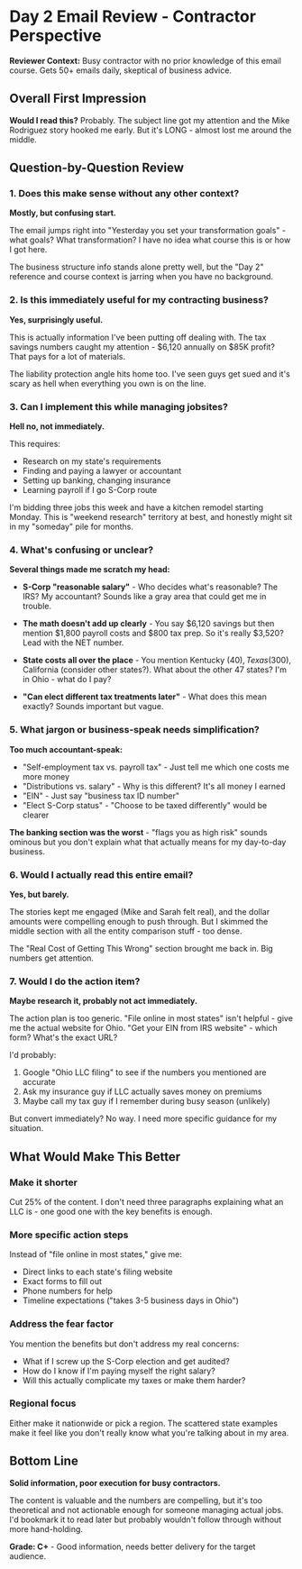 # Day 2 Email Review - Contractor Perspective

**Reviewer Context:** Busy contractor with no prior knowledge of this email course. Gets 50+ emails daily, skeptical of business advice.

## Overall First Impression
**Would I read this?** Probably. The subject line got my attention and the Mike Rodriguez story hooked me early. But it's LONG - almost lost me around the middle.

## Question-by-Question Review

### 1. Does this make sense without any other context?
**Mostly, but confusing start.** 

The email jumps right into "Yesterday you set your transformation goals" - what goals? What transformation? I have no idea what course this is or how I got here. 

The business structure info stands alone pretty well, but the "Day 2" reference and course context is jarring when you have no background.

### 2. Is this immediately useful for my contracting business?
**Yes, surprisingly useful.**

This is actually information I've been putting off dealing with. The tax savings numbers caught my attention - $6,120 annually on $85K profit? That pays for a lot of materials.

The liability protection angle hits home too. I've seen guys get sued and it's scary as hell when everything you own is on the line.

### 3. Can I implement this while managing jobsites?
**Hell no, not immediately.**

This requires:
- Research on my state's requirements 
- Finding and paying a lawyer or accountant
- Setting up banking, changing insurance
- Learning payroll if I go S-Corp route

I'm bidding three jobs this week and have a kitchen remodel starting Monday. This is "weekend research" territory at best, and honestly might sit in my "someday" pile for months.

### 4. What's confusing or unclear?

**Several things made me scratch my head:**

- **S-Corp "reasonable salary"** - Who decides what's reasonable? The IRS? My accountant? Sounds like a gray area that could get me in trouble.

- **The math doesn't add up clearly** - You say $6,120 savings but then mention $1,800 payroll costs and $800 tax prep. So it's really $3,520? Lead with the NET number.

- **State costs all over the place** - You mention Kentucky ($40), Texas ($300), California (consider other states?). What about the other 47 states? I'm in Ohio - what do I pay?

- **"Can elect different tax treatments later"** - What does this mean exactly? Sounds important but vague.

### 5. What jargon or business-speak needs simplification?

**Too much accountant-speak:**

- "Self-employment tax vs. payroll tax" - Just tell me which one costs me more money
- "Distributions vs. salary" - Why is this different? It's all money I earned
- "EIN" - Just say "business tax ID number"
- "Elect S-Corp status" - "Choose to be taxed differently" would be clearer

**The banking section was the worst** - "flags you as high risk" sounds ominous but you don't explain what that actually means for my day-to-day business.

### 6. Would I actually read this entire email?
**Yes, but barely.**

The stories kept me engaged (Mike and Sarah felt real), and the dollar amounts were compelling enough to push through. But I skimmed the middle section with all the entity comparison stuff - too dense.

The "Real Cost of Getting This Wrong" section brought me back in. Big numbers get attention.

### 7. Would I do the action item?
**Maybe research it, probably not act immediately.**

The action plan is too generic. "File online in most states" isn't helpful - give me the actual website for Ohio. "Get your EIN from IRS website" - which form? What's the exact URL?

I'd probably:
1. Google "Ohio LLC filing" to see if the numbers you mentioned are accurate
2. Ask my insurance guy if LLC actually saves money on premiums
3. Maybe call my tax guy if I remember during busy season (unlikely)

But convert immediately? No way. I need more specific guidance for my situation.

## What Would Make This Better

### Make it shorter
Cut 25% of the content. I don't need three paragraphs explaining what an LLC is - one good one with the key benefits is enough.

### More specific action steps
Instead of "file online in most states," give me:
- Direct links to each state's filing website
- Exact forms to fill out
- Phone numbers for help
- Timeline expectations ("takes 3-5 business days in Ohio")

### Address the fear factor
You mention the benefits but don't address my real concerns:
- What if I screw up the S-Corp election and get audited?
- How do I know if I'm paying myself the right salary?
- Will this actually complicate my taxes or make them harder?

### Regional focus
Either make it nationwide or pick a region. The scattered state examples make it feel like you don't really know what you're talking about in my area.

## Bottom Line
**Solid information, poor execution for busy contractors.**

The content is valuable and the numbers are compelling, but it's too theoretical and not actionable enough for someone managing actual jobs. I'd bookmark it to read later but probably wouldn't follow through without more hand-holding.

**Grade: C+** - Good information, needs better delivery for the target audience.